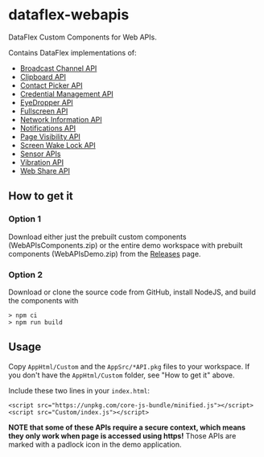 # dataflex-webapis

DataFlex Custom Components for Web APIs.

Contains DataFlex implementations of:

* [Broadcast Channel API](https://developer.mozilla.org/en-US/docs/Web/API/Broadcast_Channel_API)
* [Clipboard API](https://developer.mozilla.org/en-US/docs/Web/API/Clipboard_API)
* [Contact Picker API](https://developer.mozilla.org/en-US/docs/Web/API/Contact_Picker_API)
* [Credential Management API](https://developer.mozilla.org/en-US/docs/Web/API/Credential_Management_API)
* [EyeDropper API](https://developer.mozilla.org/en-US/docs/Web/API/EyeDropper_API)
* [Fullscreen API](https://developer.mozilla.org/en-US/docs/Web/API/Fullscreen_API)
* [Network Information API](https://developer.mozilla.org/en-US/docs/Web/API/Network_Information_API)
* [Notifications API](https://developer.mozilla.org/en-US/docs/Web/API/Notifications_API)
* [Page Visibility API](https://developer.mozilla.org/en-US/docs/Web/API/Page_Visibility_API)
* [Screen Wake Lock API](https://developer.mozilla.org/en-US/docs/Web/API/Screen_Wake_Lock_API)
* [Sensor APIs](https://developer.mozilla.org/en-US/docs/Web/API/Sensor_APIs)
* [Vibration API](https://developer.mozilla.org/en-US/docs/Web/API/Vibration_API)
* [Web Share API](https://developer.mozilla.org/en-US/docs/Web/API/Web_Share_API)

## How to get it

### Option 1

Download either just the prebuilt custom components (WebAPIsComponents.zip) or the entire demo workspace with prebuilt components (WebAPIsDemo.zip) from the [Releases](https://github.com/jkruse/dataflex-webapis/releases) page.

### Option 2

Download or clone the source code from GitHub, install NodeJS, and build the components with

    > npm ci
    > npm run build

## Usage

Copy `AppHtml/Custom` and the `AppSrc/*API.pkg` files to your workspace. If you don't have the `AppHtml/Custom` folder, see "How to get it" above.

Include these two lines in your `index.html`:

    <script src="https://unpkg.com/core-js-bundle/minified.js"></script>
    <script src="Custom/index.js"></script>

**NOTE that some of these APIs require a secure context, which means they only work when page is accessed using https!** Those APIs are marked with a padlock icon in the demo application.